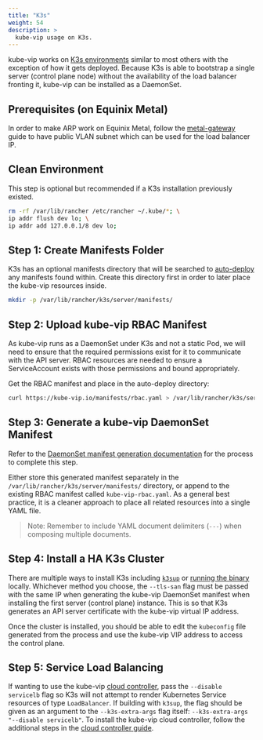 ```yaml
---
title: "K3s"
weight: 54
description: >
  kube-vip usage on K3s.
---
```


kube-vip works on [K3s environments](https://k3s.io/) similar to most others with the exception of how it gets deployed. Because K3s is able to bootstrap a single server (control plane node) without the availability of the load balancer fronting it, kube-vip can be installed as a DaemonSet.

## Prerequisites (on Equinix Metal)

In order to make ARP work on Equinix Metal, follow the [metal-gateway](https://metal.equinix.com/developers/docs/networking/metal-gateway/) guide to have public VLAN subnet which can be used for the load balancer IP.

## Clean Environment

This step is optional but recommended if a K3s installation previously existed.

```sh
rm -rf /var/lib/rancher /etc/rancher ~/.kube/*; \
ip addr flush dev lo; \
ip addr add 127.0.0.1/8 dev lo;
```

## Step 1: Create Manifests Folder

K3s has an optional manifests directory that will be searched to [auto-deploy](https://rancher.com/docs/k3s/latest/en/advanced/#auto-deploying-manifests) any manifests found within. Create this directory first in order to later place the kube-vip resources inside.

```sh
mkdir -p /var/lib/rancher/k3s/server/manifests/
```

## Step 2: Upload kube-vip RBAC Manifest

As kube-vip runs as a DaemonSet under K3s and not a static Pod, we will need to ensure that the required permissions exist for it to communicate with the API server. RBAC resources are needed to ensure a ServiceAccount exists with those permissions and bound appropriately.

Get the RBAC manifest and place in the auto-deploy directory:

```sh
curl https://kube-vip.io/manifests/rbac.yaml > /var/lib/rancher/k3s/server/manifests/kube-vip-rbac.yaml
```

## Step 3: Generate a kube-vip DaemonSet Manifest

Refer to the [DaemonSet manifest generation documentation](/docs/installation/daemonset/#generating-a-manifest) for the process to complete this step.

Either store this generated manifest separately in the `/var/lib/rancher/k3s/server/manifests/` directory, or append to the existing RBAC manifest called `kube-vip-rbac.yaml`. As a general best practice, it is a cleaner approach to place all related resources into a single YAML file.

> Note: Remember to include YAML document delimiters (`---`) when composing multiple documents.

## Step 4: Install a HA K3s Cluster

There are multiple ways to install K3s including [`k3sup`](https://k3sup.dev/) or [running the binary](https://rancher.com/docs/k3s/latest/en/quick-start/) locally. Whichever method you choose, the `--tls-san` flag must be passed with the same IP when generating the kube-vip DaemonSet manifest when installing the first server (control plane) instance. This is so that K3s generates an API server certificate with the kube-vip virtual IP address.

Once the cluster is installed, you should be able to edit the `kubeconfig` file generated from the process and use the kube-vip VIP address to access the control plane.

## Step 5: Service Load Balancing

If wanting to use the kube-vip [cloud controller](/usage/on-prem), pass the `--disable servicelb` flag so K3s will not attempt to render Kubernetes Service resources of type `LoadBalancer`. If building with `k3sup`, the flag should be given as an argument to the `--k3s-extra-args` flag itself: `--k3s-extra-args "--disable servicelb"`. To install the kube-vip cloud controller, follow the additional steps in the [cloud controller guide](/on-prem/#install-the-kube-vip-cloud-provider).
